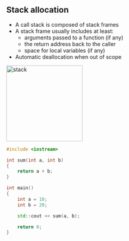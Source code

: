 ## Stack allocation

<div class="multicolumn">
<div class="col">

* <!-- .element: class="fragment fade-in" --> A call stack is composed of stack frames

* <!-- .element: class="fragment fade-in" --> A stack frame usually includes at least:
  * <!-- .element: class="fragment fade-in" --> arguments passed to a function (if any)
  * <!-- .element: class="fragment fade-in" --> the return address back to the caller
  * <!-- .element: class="fragment fade-in" --> space for local variables (if any)
* <!-- .element: class="fragment fade-in" --> Automatic deallocation when out of scope

<img height="200" data-src="img/stack.png" src="img/stack.png" alt="stack" class="plain">
<!-- .element: class="fragment fade-in" -->

</div>
<div class="col">

```cpp
#include <iostream>

int sum(int a, int b)
{
    return a + b;
}

int main()
{
    int a = 10;
    int b = 20;

    std::cout << sum(a, b);

    return 0;
}


```

</div>
</div>